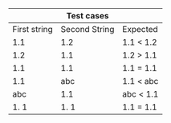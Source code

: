 |              | Test cases    |               |
|--------------|---------------|---------------|
| First string | Second String | Expected      |
| 1.1          | 1.2           | 1.1 &lt; 1.2  |
| 1.2          | 1.1           | 1.2 &gt; 1.1  |
| 1.1          | 1.1           | 1.1 = 1.1     |
| 1.1          | abc           | 1.1 &lt; abc  |
| abc          | 1.1           | abc &lt; 1.1  |
| 1.   1       | 1. 1          | 1.1 = 1.1     |
